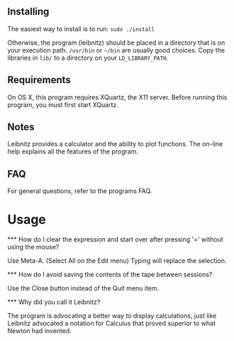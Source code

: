 Installing
----------

The easiest way to install is to run:  `sudo ./install`

Otherwise, the program (leibnitz) should be placed in a directory that is on your execution path.  `/usr/bin` or `~/bin` are usually good choices.  Copy the libraries in `lib/` to a directory on your `LD_LIBRARY_PATH`.


Requirements
------------

On OS X, this program requires XQuartz, the X11 server.  Before running this program, you must first start XQuartz.


Notes
-----

Leibnitz provides a calculator and the ability to plot functions.  The
on-line help explains all the features of the program.

FAQ
---

For general questions, refer to the programs FAQ.

Usage
=====

*** How do I clear the expression and start over after pressing '=' without using the mouse?

Use Meta-A. (Select All on the Edit menu)  Typing will replace the selection.


*** How do I avoid saving the contents of the tape between sessions?

Use the Close button instead of the Quit menu item.


*** Why did you call it Leibnitz?

The program is advocating a better way to display calculations, just like Leibnitz advocated a notation for Calculus that proved superior to what Newton had invented.
